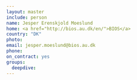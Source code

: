 ```yaml
---
layout: master
include: person
name: Jesper Erenskjold Moeslund
home: <a href="http://bios.au.dk/en/">BIOS</a>
country: "DK"
photo:
email: jesper.moeslund@bios.au.dk
phone:
on_contract: yes
groups:
  deepdive:
---
```

